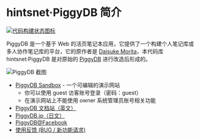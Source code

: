 hintsnet·PiggyDB 简介
=======

[![代码构建状态图标](https://travis-ci.org/hintsnet/piggydb.svg?branch=master)](https://travis-ci.org/hintsnet/piggydb)

PiggyDB 是一个基于 Web 的活页笔记本应用，它提供了一个构建个人笔记库或多人协作笔记库的平台，它的原作者是 [Daisuke Morita](https://github.com/marubinotto)，本代码库 hintsnet·PiggyDB 是对原始的 [PiggyDB](https://github.com/marubinotto/Piggydb) 进行改造后形成的。

![PiggyDB 截图](https://piggydb.files.wordpress.com/2009/11/screenshot.png)

* [PiggyDB Sandbox](http://piggydb.jp/sandbox/) - 一个可编辑的演示网站
   * 你可以使用 guest 访客账号登录（密码：guest）
   * 在演示网站上不能使用 owner 系统管理员账号相关功能
* [PiggyDB 文档站（英文）](http://piggydb.jp/en/)
* [PiggyDB.jp（日文）](http://piggydb.jp/)
* [PiggyDB@Facebook](http://www.facebook.com/piggydb)
* [使用反馈 (BUG / 新功能请求)](https://github.com/hintsnet/piggydb/issues)

